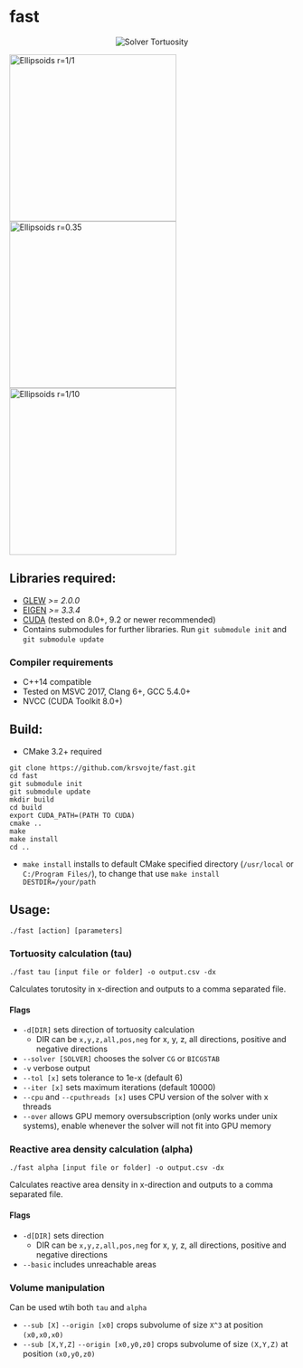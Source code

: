 # fast




<p align="middle">
<img src="https://github.com/krsvojte/fast/blob/master/images/solver.gif" alt="Solver Tortuosity"/>
</p>

<p align="left">
<img src="https://github.com/krsvojte/fast/blob/master/images/packed_ellipsoids_01.gif" alt="Ellipsoids r=1/1" height="295"/>
<img src="https://github.com/krsvojte/fast/blob/master/images/packed_ellipsoids_035.gif" alt="Ellipsoids r=0.35" height="295"/>
<img src="https://github.com/krsvojte/fast/blob/master/images/packed_ellipsoids_10.gif" alt="Ellipsoids r=1/10" height="295"/>

</p>



## Libraries required:
- [GLEW](http://glew.sourceforge.net/) *>= 2.0.0*
- [EIGEN](http://eigen.tuxfamily.org/index.php?title=Main_Page) *>= 3.3.4*
- [CUDA](https://developer.nvidia.com/cuda-downloads) (tested on 8.0+, 9.2 or newer recommended)
- Contains submodules for further libraries. Run ```git submodule init``` and ```git submodule update```

### Compiler requirements
- C++14 compatible 
- Tested on MSVC 2017, Clang 6+, GCC 5.4.0+
- NVCC (CUDA Toolkit 8.0+)

## Build:
- CMake 3.2+ required

```
git clone https://github.com/krsvojte/fast.git
cd fast
git submodule init
git submodule update
mkdir build
cd build
export CUDA_PATH=(PATH TO CUDA)
cmake .. 
make
make install
cd ..
```

- ```make install``` installs to default CMake specified directory (```/usr/local``` or ```C:/Program Files/```), to change that use ```make install DESTDIR=/your/path```

## Usage:
```
./fast [action] [parameters]
```

### Tortuosity calculation (tau)
```
./fast tau [input file or folder] -o output.csv -dx
```
Calculates torutosity in x-direction and outputs to a comma separated file.
#### Flags
- ```-d[DIR]``` sets direction of tortuosity calculation 
  - DIR can be ```x,y,z,all,pos,neg``` for x, y, z, all directions, positive and negative directions
- ```--solver [SOLVER]``` chooses the solver ```CG``` or ```BICGSTAB```
- ```-v``` verbose output
- ```--tol [x]``` sets tolerance to 1e-x (default 6) 
- ```--iter [x]``` sets maximum iterations (default 10000)
- ```--cpu``` and ```--cputhreads [x]``` uses CPU version of the solver with x threads
- ```--over``` allows GPU memory oversubscription (only works under unix systems), enable whenever the solver will not fit into GPU memory

### Reactive area density calculation (alpha)
```
./fast alpha [input file or folder] -o output.csv -dx 
```
Calculates reactive area density in x-direction and outputs to a comma separated file.
#### Flags
- ```-d[DIR]``` sets direction 
  - DIR can be ```x,y,z,all,pos,neg``` for x, y, z, all directions, positive and negative directions
- ```--basic``` includes unreachable areas

### Volume manipulation
Can be used wtih both ```tau``` and ```alpha```

- ```--sub [X]``` ```--origin [x0]``` crops subvolume of size ```X^3``` at position ```(x0,x0,x0)```
- ```--sub [X,Y,Z]``` ```--origin [x0,y0,z0]``` crops subvolume of size ```(X,Y,Z)``` at position ```(x0,y0,z0)```




